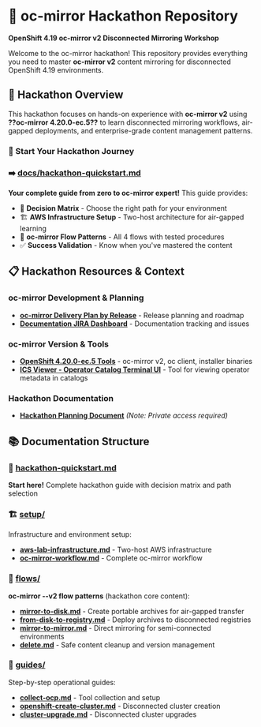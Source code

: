 # 🚀 oc-mirror Hackathon Repository

**OpenShift 4.19 oc-mirror v2 Disconnected Mirroring Workshop**

Welcome to the oc-mirror hackathon! This repository provides everything you need to master **oc-mirror v2** content mirroring for disconnected OpenShift 4.19 environments.

## 🎯 Hackathon Overview

This hackathon focuses on hands-on experience with **oc-mirror v2** using **??oc-mirror 4.20.0-ec.5??** to learn disconnected mirroring workflows, air-gapped deployments, and enterprise-grade content management patterns.

### **🚀 Start Your Hackathon Journey**

### **➡️ [docs/hackathon-quickstart.md](docs/hackathon-quickstart.md)**

**Your complete guide from zero to oc-mirror expert!** This guide provides:

- 🎲 **Decision Matrix** - Choose the right path for your environment
- 🏗️ **AWS Infrastructure Setup** - Two-host architecture for air-gapped learning  
- 🔄 **oc-mirror Flow Patterns** - All 4 flows with tested procedures
- ✅ **Success Validation** - Know when you've mastered the content

## 📋 Hackathon Resources & Context

### **oc-mirror Development & Planning**
- **[oc-mirror Delivery Plan by Release](https://issues.redhat.com/secure/Dashboard.jspa?selectPageId=12365011)** - Release planning and roadmap
- **[Documentation JIRA Dashboard](https://issues.redhat.com/secure/Dashboard.jspa?selectPageId=12347526)** - Documentation tracking and issues

### **oc-mirror Version & Tools**  
- **[OpenShift 4.20.0-ec.5 Tools](https://mirror.openshift.com/pub/openshift-v4/clients/ocp-dev-preview/4.20.0-ec.5/)** - oc-mirror v2, oc client, installer binaries
- **[ICS Viewer - Operator Catalog Terminal UI](https://github.com/lmzuccarelli/rust-operator-catalog-viewer)** - Tool for viewing operator metadata in catalogs

### **Hackathon Documentation** 
- **[Hackathon Planning Document](https://docs.google.com/document/d/16ADTm829atCwwmeN6tjKKYc97UNkfzfAxotgqerkN9A/edit?tab=t.0#heading=h.66y4kqbj468a)** *(Note: Private access required)*

## 📚 Documentation Structure

### **🚀 [hackathon-quickstart.md](docs/hackathon-quickstart.md)**
**Start here!** Complete hackathon guide with decision matrix and path selection

### **🏗️ [setup/](docs/setup/)**  
Infrastructure and environment setup:
- **[aws-lab-infrastructure.md](docs/setup/aws-lab-infrastructure.md)** - Two-host AWS infrastructure
- **[oc-mirror-workflow.md](docs/reference/oc-mirror-workflow.md)** - Complete oc-mirror workflow

### **🔄 [flows/](docs/flows/)**
**oc-mirror --v2 flow patterns** (hackathon core content):
- **[mirror-to-disk.md](docs/flows/mirror-to-disk.md)** - Create portable archives for air-gapped transfer
- **[from-disk-to-registry.md](docs/flows/from-disk-to-registry.md)** - Deploy archives to disconnected registries
- **[mirror-to-mirror.md](docs/flows/mirror-to-mirror.md)** - Direct mirroring for semi-connected environments  
- **[delete.md](docs/flows/delete.md)** - Safe content cleanup and version management

### **📖 [guides/](docs/guides/)**
Step-by-step operational guides:
- **[collect-ocp.md](docs/guides/collect-ocp.md)** - Tool collection and setup
- **[openshift-create-cluster.md](docs/guides/openshift-create-cluster.md)** - Disconnected cluster creation
- **[cluster-upgrade.md](docs/guides/cluster-upgrade.md)** - Disconnected cluster upgrades
